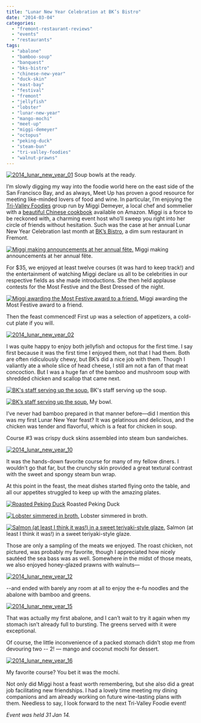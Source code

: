 ```yaml
---
title: "Lunar New Year Celebration at BK’s Bistro"
date: "2014-03-04"
categories:
  - "fremont-restaurant-reviews"
  - "events"
  - "restaurants"
tags:
  - "abalone"
  - "bamboo-soup"
  - "banquest"
  - "bks-bistro"
  - "chinese-new-year"
  - "duck-skin"
  - "east-bay"
  - "festival"
  - "fremont"
  - "jellyfish"
  - "lobster"
  - "lunar-new-year"
  - "mango-mochi"
  - "meet-up"
  - "miggi-demeyer"
  - "octopus"
  - "peking-duck"
  - "steam-bun"
  - "tri-valley-foodies"
  - "walnut-prawns"
---
```





<div class="caption">

[![2014_lunar_new_year_01](http://s3.amazonaws.com/thegourmez-wpmedia/2014/02/2014_lunar_new_year_01-500x333.jpg)](http://www.thegourmez.com/2014/03/lunar-new-year-celebration-at-bks-bistro/2014_lunar_new_year_01/) Soup bowls at the ready.</div>


I’m slowly digging my way into the foodie world here on the east side of the San Francisco Bay, and as always, Meet Up has proven a good resource for meeting like-minded lovers of food and wine. In particular, I’m enjoying the [Tri-Valley Foodies](http://www.meetup.com/Tri-Valley-Foodies/) group run by Miggi Demeyer, a local chef and sommelier with a [beautiful Chinese cookbook](http://www.amazon.com/Entertaining-Around-World-Miggi-Demeyer/dp/B00A4NGH6O/ref=la_B00A4OLW0O_1_1?s=books&ie=UTF8&qid=1392415818&sr=1-1) available on Amazon. Miggi is a force to be reckoned with, a charming event host who’ll sweep you right into her circle of friends without hesitation. Such was the case at her annual Lunar New Year Celebration last month at [BK’s Bistro](http://bksbistro.com/), a dim sum restaurant in Fremont.




<div class="caption">

[![Miggi making announcements at her annual fête.](http://s3.amazonaws.com/thegourmez-wpmedia/2014/02/2014_lunar_new_year_03-333x500.jpg)](http://www.thegourmez.com/2014/03/lunar-new-year-celebration-at-bks-bistro/2014_lunar_new_year_03/) Miggi making announcements at her annual fête.</div>


For $35, we enjoyed at least twelve courses (it was hard to keep track!) and the entertainment of watching Miggi declare us all to be celebrities in our respective fields as she made introductions. She then held applause contests for the Most Festive and the Best Dressed of the night.




<div class="caption">

[![Miggi awarding the Most Festive award to a friend.](http://s3.amazonaws.com/thegourmez-wpmedia/2014/02/2014_lunar_new_year_05-393x500.jpg)](http://www.thegourmez.com/2014/03/lunar-new-year-celebration-at-bks-bistro/2014_lunar_new_year_05/) Miggi awarding the Most Festive award to a friend.</div>


Then the feast commenced! First up was a selection of appetizers, a cold-cut plate if you will.

[![2014_lunar_new_year_02](http://s3.amazonaws.com/thegourmez-wpmedia/2014/02/2014_lunar_new_year_02-500x333.jpg)](http://www.thegourmez.com/2014/03/lunar-new-year-celebration-at-bks-bistro/2014_lunar_new_year_02/)

I was quite happy to enjoy both jellyfish and octopus for the first time. I say first because it was the first time I enjoyed them, not that I had them. Both are often ridiculously chewy, but BK’s did a nice job with them. Though I valiantly ate a whole slice of head cheese, I still am not a fan of that meat concoction. But I was a huge fan of the bamboo and mushroom soup with shredded chicken and scallop that came next.




<div class="caption">

[![BK's staff serving up the soup.](http://s3.amazonaws.com/thegourmez-wpmedia/2014/02/2014_lunar_new_year_08-376x500.jpg)](http://www.thegourmez.com/2014/03/lunar-new-year-celebration-at-bks-bistro/2014_lunar_new_year_08/) BK's staff serving up the soup.</div>





<div class="caption">

[![BK’s staff serving up the soup.](http://s3.amazonaws.com/thegourmez-wpmedia/2014/02/2014_lunar_new_year_09-500x333.jpg)](http://www.thegourmez.com/2014/03/lunar-new-year-celebration-at-bks-bistro/2014_lunar_new_year_09/) My bowl.</div>


I’ve never had bamboo prepared in that manner before—did I mention this was my first Lunar New Year feast? It was gelatinous and delicious, and the chicken was tender and flavorful, which is a feat for chicken in soup.

Course #3 was crispy duck skins assembled into steam bun sandwiches.

[![2014_lunar_new_year_10](http://s3.amazonaws.com/thegourmez-wpmedia/2014/02/2014_lunar_new_year_10-500x274.jpg)](http://www.thegourmez.com/2014/03/lunar-new-year-celebration-at-bks-bistro/2014_lunar_new_year_10/)

It was the hands-down favorite course for many of my fellow diners. I wouldn’t go that far, but the crunchy skin provided a great textural contrast with the sweet and spongy steam bun wrap.

At this point in the feast, the meat dishes started flying onto the table, and all our appetites struggled to keep up with the amazing plates.




<div class="caption">

[![Roasted Peking Duck](http://s3.amazonaws.com/thegourmez-wpmedia/2014/02/2014_lunar_new_year_11-500x333.jpg)](http://www.thegourmez.com/2014/03/lunar-new-year-celebration-at-bks-bistro/2014_lunar_new_year_11/) Roasted Peking Duck</div>





<div class="caption">

[![Lobster simmered in broth.](http://s3.amazonaws.com/thegourmez-wpmedia/2014/02/2014_lunar_new_year_13-500x333.jpg)](http://www.thegourmez.com/2014/03/lunar-new-year-celebration-at-bks-bistro/2014_lunar_new_year_13/) Lobster simmered in broth.</div>





<div class="caption">

[![Salmon (at least I think it was!) in a sweet teriyaki-style glaze.](http://s3.amazonaws.com/thegourmez-wpmedia/2014/02/2014_lunar_new_year_14-500x333.jpg)](http://www.thegourmez.com/2014/03/lunar-new-year-celebration-at-bks-bistro/2014_lunar_new_year_14/) Salmon (at least I think it was!) in a sweet teriyaki-style glaze.</div>


Those are only a sampling of the meats we enjoyed. The roast chicken, not pictured, was probably my favorite, though I appreciated how nicely sautéed the sea bass was as well. Somewhere in the midst of those meats, we also enjoyed honey-glazed prawns with walnuts—

[![2014_lunar_new_year_12](http://s3.amazonaws.com/thegourmez-wpmedia/2014/02/2014_lunar_new_year_12-500x333.jpg)](http://www.thegourmez.com/2014/03/lunar-new-year-celebration-at-bks-bistro/2014_lunar_new_year_12/)

\--and ended with barely any room at all to enjoy the e-fu noodles and the abalone with bamboo and greens.

[![2014_lunar_new_year_15](http://s3.amazonaws.com/thegourmez-wpmedia/2014/02/2014_lunar_new_year_15-500x333.jpg)](http://www.thegourmez.com/2014/03/lunar-new-year-celebration-at-bks-bistro/2014_lunar_new_year_15/)

That was actually my first abalone, and I can’t wait to try it again when my stomach isn’t already full to bursting. The greens served with it were exceptional.

Of course, the little inconvenience of a packed stomach didn’t stop me from devouring two -- 2! — mango and coconut mochi for dessert.

[![2014_lunar_new_year_16](http://s3.amazonaws.com/thegourmez-wpmedia/2014/02/2014_lunar_new_year_16-500x378.jpg)](http://www.thegourmez.com/2014/03/lunar-new-year-celebration-at-bks-bistro/2014_lunar_new_year_16/)

My favorite course? You bet it was the mochi.

Not only did Miggi host a feast worth remembering, but she also did a great job facilitating new friendships. I had a lovely time meeting my dining companions and am already working on future wine-tasting plans with them. Needless to say, I look forward to the next Tri-Valley Foodie event!

_Event was held 31 Jan 14._
